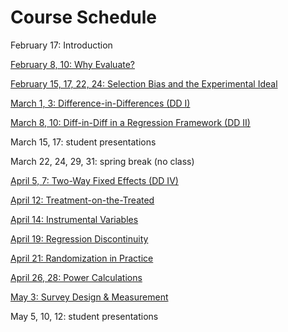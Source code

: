 # Course Schedule  

February 17: Introduction  

[February 8, 10: Why Evaluate?](M1-why-evaluate.html)  

[February 15, 17, 22, 24: Selection Bias and the Experimental Ideal](M2-selection-bias.html)   

[March 1, 3: Difference-in-Differences (DD I)](M3-DD1.html)  

[March 8, 10: Diff-in-Diff in a Regression Framework (DD II)](M4-DD2.html)  

March 15, 17:  student presentations

March 22, 24, 29, 31:  spring break (no class)

[April 5, 7: Two-Way Fixed Effects (DD IV)](M6-TWFE.html)   

[April 12: Treatment-on-the-Treated](M7-TOT.html)  

[April 14:  Instrumental Variables](M8-IV.html)  

[April 19:  Regression Discontinuity](M9-RD-html)  

[April 21:  Randomization in Practice](M10-random-assignment.html)  

[April 26, 28:  Power Calculations](M11-power.html)  

[May 3:  Survey Design & Measurement](M12-surveys.html)   

May 5, 10, 12:  student presentations  


